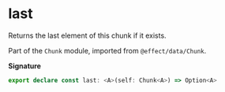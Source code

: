 # last

Returns the last element of this chunk if it exists.

Part of the `Chunk` module, imported from `@effect/data/Chunk`.

**Signature**

```ts
export declare const last: <A>(self: Chunk<A>) => Option<A>
```
